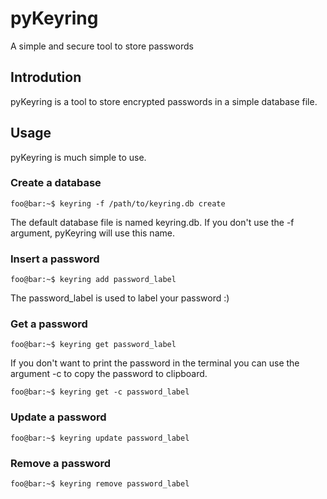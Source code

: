 # pyKeyring

A simple and secure tool to store passwords

## Introdution 

pyKeyring is a tool to store encrypted passwords in a simple database file. 

## Usage

pyKeyring is much simple to use.

### Create a database
```console
foo@bar:~$ keyring -f /path/to/keyring.db create
```
The default database file is named keyring.db. If you don't use the -f argument, pyKeyring will use this name. 

### Insert a password
```console
foo@bar:~$ keyring add password_label
```
The password_label is used to label your password :)

### Get a password
```console
foo@bar:~$ keyring get password_label
```

If you don't want to print the password in the terminal you can use the argument -c to copy the password to clipboard.

```console
foo@bar:~$ keyring get -c password_label
```

### Update a password
```console
foo@bar:~$ keyring update password_label
```

### Remove a password
```console
foo@bar:~$ keyring remove password_label
```